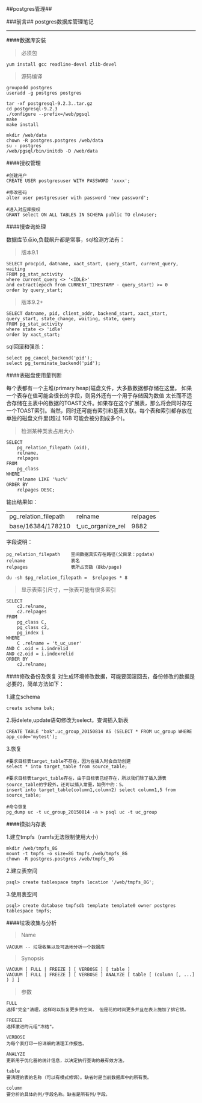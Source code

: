 ##postgres管理##

###前言##
postgres数据库管理笔记

***
####数据库安装

>必须包

	yum install gcc readline-devel zlib-devel

>源码编译

	
	groupadd postgres
	useradd -g postgres postgres

	tar -xf postgresql-9.2.3..tar.gz
	cd postgresql-9.2.3
	./configure --prefix=/web/pgsql
	make
	make install

	mkdir /web/data
	chown -R postgres.postgres /web/data
	su - postgres
	/web/pgsql/bin/initdb -D /web/data


####授权管理

	#创建用户
	CREATE USER postgresuser WITH PASSWORD 'xxxx'; 

	#修改密码
	alter user postgresuser with password 'new password';

	#进入对应库授权
	GRANT select ON ALL TABLES IN SCHEMA public TO eln4user;

####慢查询处理

数据库节点io,负载飙升都是常事，sql检测方法有：

>版本9.1

	SELECT procpid, datname, xact_start, query_start, current_query, waiting
	FROM pg_stat_activity 
	where current_query <> '<IDLE>'  
	and extract(epoch from CURRENT_TIMESTAMP - query_start) >= 0
	order by query_start;

>版本9.2+

	SELECT datname, pid, client_addr, backend_start, xact_start, query_start, state_change, waiting, state, query
	FROM pg_stat_activity 
	where state <> 'idle' 
	order by xact_start; 

sql回滚和强杀：

	select pg_cancel_backend('pid'); 
	select pg_terminate_backend('pid');

####表磁盘使用量判断

每个表都有一个主堆(primary heap)磁盘文件，大多数数据都存储在这里。 如果一个表存在值可能会很长的字段，则另外还有一个用于存储因为数值 太长而不适合存储在主表中的数据的TOAST文件。如果存在这个扩展表，那么将会同时存在 一个TOAST索引。当然，同时还可能有索引和基表关联。每个表和索引都存放在单独的磁盘文件里(超过 1GB 可能会被分割成多个)。

>检测某种类表占用大小

	SELECT
		pg_relation_filepath (oid),
		relname,
		relpages
	FROM
		pg_class
	WHERE
		relname LIKE '%uc%'
	ORDER BY
		relpages DESC;

输出结果如：

<table>
	<tr>
		<td>pg_relation_filepath</td>
		<td>relname</td>
		<td>relpages</td>
	</tr>
	<tr>
		<td>base/16384/178210</td>
		<td>t_uc_organize_rel</td>
		<td>9882</td>
	</tr>
</table>	

字段说明：

	pg_relation_filepath	空间数据真实存在路径(父目录：pgdata）
	relname				    表名
	relpages				表所占页数（8kb/page)

	du -sh $pg_relation_filepath =  $relpages * 8     

>显示表索引尺寸，一张表可能有很多索引
	
	SELECT
		c2.relname,
		c2.relpages
	FROM
		pg_class C,
		pg_class c2,
		pg_index i
	WHERE
		C .relname = 't_uc_user'
	AND C .oid = i.indrelid
	AND c2.oid = i.indexrelid
	ORDER BY
		c2.relname;


####修改备份及恢复
对生成环境修改数据，可能要回滚回去，备份修改的数据是必要的，简单方法如下：

1.建立schema

	create schema bak;

2.将delete,update语句修改为select，查询插入新表

	CREATE TABLE "bak".uc_group_20150814 AS (SELECT * FROM uc_group WHERE app_code='mytest');

3.恢复

	#要求目标表target_table不存在，因为在插入时会自动创建	
	select * into target_table from source_table;

	#要求目标表target_table存在，由于目标表已经存在，所以我们除了插入源表source_table的字段外，还可以插入常量，如例中的：5。
	insert into target_table(column1,column2) select column1,5 from source_table; 

	#命令恢复
	pg_dump uc -t uc_group_20150814 -a > psql uc -t uc_group	


####模拟内存表

1.建立tmpfs（ramfs无法限制使用大小）
	
	mkdir /web/tmpfs_8G
	mount -t tmpfs -o size=8G tmpfs /web/tmpfs_8G
	chown -R postgres.postgres /web/tmpfs_8G

2.建立表空间

	psql> create tablespace tmpfs location '/web/tmpfs_8G';

3.使用表空间

	psql> create database tmpfsdb template template0 owner postgres tablespace tmpfs;


####垃圾收集与分析

>Name

	VACUUM -- 垃圾收集以及可选地分析一个数据库

>Synopsis

	VACUUM [ FULL | FREEZE ] [ VERBOSE ] [ table ]
	VACUUM [ FULL | FREEZE ] [ VERBOSE ] ANALYZE [ table [ (column [, ...] ) ] ]

>参数
	
	FULL
	选择"完全"清理，这样可以恢复更多的空间， 但是花的时间更多并且在表上施加了排它锁。
	
	FREEZE
	选择激进的元组"冻结"。
	
	VERBOSE
	为每个表打印一份详细的清理工作报告。
	
	ANALYZE
	更新用于优化器的统计信息，以决定执行查询的最有效方法。
	
	table
	要清理的表的名称（可以有模式修饰）。缺省时是当前数据库中的所有表。
	
	column
	要分析的具体的列/字段名称。缺省是所有列/字段。
